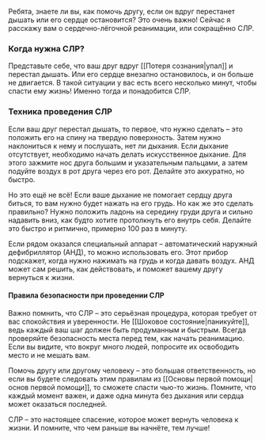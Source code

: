 Ребята, знаете ли вы, как помочь другу, если он вдруг перестанет дышать или его сердце остановится? Это очень важно! Сейчас я расскажу вам о сердечно-лёгочной реанимации, или сокращённо СЛР.

### Когда нужна СЛР?

Представьте себе, что ваш друг вдруг [[Потеря сознания|упал]] и перестал дышать. Или его сердце внезапно остановилось, и он больше не двигается. В такой ситуации у вас есть всего несколько минут, чтобы спасти ему жизнь! Именно тогда и понадобится СЛР.

### Техника проведения СЛР

Если ваш друг перестал дышать, то первое, что нужно сделать – это положить его на спину на твердую поверхность. Затем нужно наклониться к нему и послушать, нет ли дыхания. Если дыхание отсутствует, необходимо начать делать искусственное дыхание. Для этого зажмите нос друга большим и указательным пальцами, а затем подуйте воздух в рот друга через его рот. Делайте это аккуратно, но быстро.

Но это ещё не всё! Если ваше дыхание не помогает сердцу друга биться, то вам нужно будет нажать на его грудь. Но как же это сделать правильно? Нужно положить ладонь на середину груди друга и сильно надавить вниз, как будто хотите протолкнуть его внутрь себя. Делайте это быстро и ритмично, примерно 100 раз в минуту.

Если рядом оказался специальный аппарат – автоматический наружный дефибриллятор (АНД), то можно использовать его. Этот прибор подскажет, когда нужно нажимать на грудь и когда давать воздух. АНД может сам решить, как действовать, и поможет вашему другу вернуться к жизни.

#### Правила безопасности при проведении СЛР

Важно помнить, что СЛР – это серьёзная процедура, которая требует от вас спокойствия и уверенности. Не [[Шоковое состояние|паникуйте]], ведь каждый ваш шаг должен быть продуманным и быстрым. Всегда проверяйте безопасность места перед тем, как начать реанимацию. Если вы видите, что вокруг много людей, попросите их освободить место и не мешать вам.

Помочь другу или другому человеку – это большая ответственность, но если вы будете следовать этим правилам из [[Основы первой помощи|основ первой помощи]], то сможете спасти чью-то жизнь. Помните, что каждый момент важен, и даже одна минута без дыхания или сердца может оказаться последней.

СЛР – это настоящее спасение, которое может вернуть человека к жизни. И помните, что чем раньше вы начнёте, тем лучше!